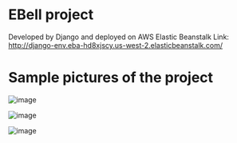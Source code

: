 # EBell project
Developed by Django and deployed on AWS Elastic Beanstalk
Link: http://django-env.eba-hd8xjscy.us-west-2.elasticbeanstalk.com/

# Sample pictures of the project
![image](https://user-images.githubusercontent.com/83620288/156901104-9eb7627d-16d8-443d-bbd1-4ca6595790ce.png)

![image](https://user-images.githubusercontent.com/83620288/156901195-dd811fab-a591-40c0-8ff7-ddf50127b32e.png)

![image](https://user-images.githubusercontent.com/83620288/156972350-48d650e5-a8cf-4bf9-bd73-438c5c481aa1.png)
